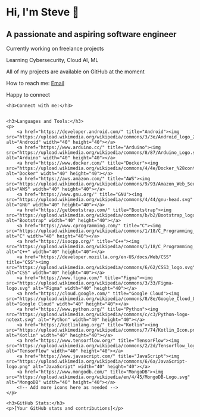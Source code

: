 <!DOCTYPE html>
<html lang="en">
<head>
    <meta charset="UTF-8">
    <meta name="viewport" content="width=device-width, initial-scale=1.0">
   
</head>
<body>
    <h1>Hi, I'm Steve 👋</h1>
    <h2>A passionate and aspiring software engineer</h2>
    <p>Currently working on freelance projects</p>
    <p>Learning Cybersecurity, Cloud AI, ML</p>
    <p>All of my projects are available on GitHub at the moment </a></p>
    <p>How to reach me: <a href="mailto:onseriosteve21@gmail.com">Email</a></p>
    <p>Happy to connect</a></p>

    <h3>Connect with me:</h3>
    

    <h3>Languages and Tools:</h3>
    <p>
        <a href="https://developer.android.com/" title="Android"><img src="https://upload.wikimedia.org/wikipedia/commons/3/3e/Android_logo_2019.png" alt="Android" width="40" height="40"></a>
        <a href="https://www.arduino.cc/" title="Arduino"><img src="https://upload.wikimedia.org/wikipedia/commons/8/87/Arduino_Logo.svg" alt="Arduino" width="40" height="40"></a>
        <a href="https://www.docker.com/" title="Docker"><img src="https://upload.wikimedia.org/wikipedia/commons/4/4e/Docker_%28container_engine%29_logo.svg" alt="Docker" width="40" height="40"></a>
        <a href="https://aws.amazon.com/" title="AWS"><img src="https://upload.wikimedia.org/wikipedia/commons/9/93/Amazon_Web_Services_Logo.svg" alt="AWS" width="40" height="40"></a>
        <a href="https://www.gnu.org/" title="GNU"><img src="https://upload.wikimedia.org/wikipedia/commons/4/44/gnu-head.svg" alt="GNU" width="40" height="40"></a>
        <a href="https://getbootstrap.com/" title="Bootstrap"><img src="https://upload.wikimedia.org/wikipedia/commons/b/b2/Bootstrap_logo.svg" alt="Bootstrap" width="40" height="40"></a>
        <a href="https://www.cprogramming.com/" title="C"><img src="https://upload.wikimedia.org/wikipedia/commons/1/18/C_Programming_Language.svg" alt="C" width="40" height="40"></a>
        <a href="https://isocpp.org/" title="C++"><img src="https://upload.wikimedia.org/wikipedia/commons/1/18/C_Programming_Language.svg" alt="C++" width="40" height="40"></a>
        <a href="https://developer.mozilla.org/en-US/docs/Web/CSS" title="CSS"><img src="https://upload.wikimedia.org/wikipedia/commons/6/62/CSS3_logo.svg" alt="CSS" width="40" height="40"></a>
        <a href="https://www.figma.com/" title="Figma"><img src="https://upload.wikimedia.org/wikipedia/commons/3/33/Figma-logo.svg" alt="Figma" width="40" height="40"></a>
        <a href="https://cloud.google.com/" title="Google Cloud"><img src="https://upload.wikimedia.org/wikipedia/commons/8/8e/Google_Cloud_Logo.svg" alt="Google Cloud" width="40" height="40"></a>
        <a href="https://www.python.org/" title="Python"><img src="https://upload.wikimedia.org/wikipedia/commons/c/c3/Python-logo-notext.svg" alt="Python" width="40" height="40"></a>
        <a href="https://kotlinlang.org/" title="Kotlin"><img src="https://upload.wikimedia.org/wikipedia/commons/7/74/Kotlin_Icon.png" alt="Kotlin" width="40" height="40"></a>
        <a href="https://www.tensorflow.org/" title="TensorFlow"><img src="https://upload.wikimedia.org/wikipedia/commons/2/2d/Tensorflow_logo.svg" alt="TensorFlow" width="40" height="40"></a>
        <a href="https://www.javascript.com/" title="JavaScript"><img src="https://upload.wikimedia.org/wikipedia/commons/6/6a/JavaScript-logo.png" alt="JavaScript" width="40" height="40"></a>
        <a href="https://www.mongodb.com/" title="MongoDB"><img src="https://upload.wikimedia.org/wikipedia/en/4/45/MongoDB-Logo.svg" alt="MongoDB" width="40" height="40"></a>
        <!-- Add more icons here as needed -->
    </p>

    <h3>GitHub Stats:</h3>
    <p>[Your GitHub stats and contributions]</p>
</body>
</html>
